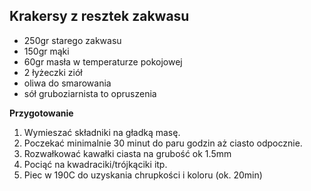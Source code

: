 ## Krakersy z resztek zakwasu ##

- 250gr starego zakwasu
- 150gr mąki
- 60gr masła w temperaturze pokojowej
- 2 łyżeczki ziół 
- oliwa do smarowania
- sół gruboziarnista to opruszenia

**Przygotowanie** 

1. Wymieszać składniki na gładką masę.
2. Poczekać minimalnie 30 minut do paru godzin aż ciasto odpocznie.
3. Rozwałkować kawałki ciasta na grubość ok 1.5mm
4. Pociąć na kwadraciki/trójkąciki itp.
5. Piec w 190C do uzyskania chrupkości i koloru (ok. 20min)
